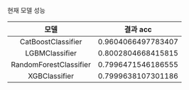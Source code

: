 현재 모델 성능 

|모델|결과 acc|
|:------:|:---:|
|CatBoostClassifier|0.9604066497783407|
|LGBMClassifier|0.8002804668415815|
|RandomForestClassifier|0.7996471546186555|
|XGBClassifier|0.7999638107301186|
